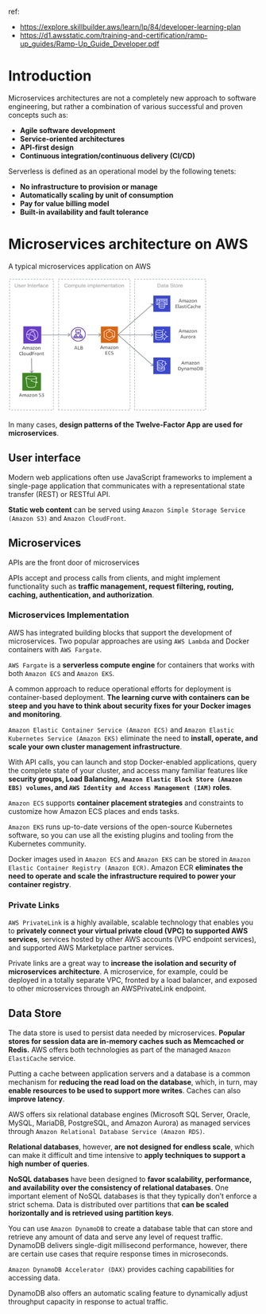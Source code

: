 ref: 
- https://explore.skillbuilder.aws/learn/lp/84/developer-learning-plan
- https://d1.awsstatic.com/training-and-certification/ramp-up_guides/Ramp-Up_Guide_Developer.pdf

# **Introduction**
Microservices architectures are not a completely new approach to software engineering, but rather a combination of various successful and proven concepts such as:
- **Agile software development**
- **Service-oriented architectures**
- **API-first design**
- **Continuous integration/continuous delivery (CI/CD)**

Serverless is defined as an operational model by the following tenets:
- **No infrastructure to provision or manage**
- **Automatically scaling by unit of consumption**
- **Pay for value billing model**
- **Built-in availability and fault tolerance**

# **Microservices architecture on AWS**
A typical microservices application on AWS

<img src="./img/aws1.png" width="400" height="270" alt="road_map" align=center/>

In many cases, **design patterns of the Twelve-Factor App are used for microservices**.

## **User interface**
Modern web applications often use JavaScript frameworks to implement a single-page application that communicates with a representational state transfer (REST) or RESTful API. 

**Static web content** can be served using `Amazon Simple Storage Service (Amazon S3)` and `Amazon CloudFront`.

## **Microservices**
APIs are the front door of microservices

APIs accept and process calls from clients, and might implement functionality such as **traffic management, request filtering, routing, caching, authentication, and authorization**.

### **Microservices Implementation**
AWS has integrated building blocks that support the development of microservices. Two popular approaches are using `AWS Lambda` and Docker containers with `AWS Fargate`.

`AWS Fargate` is a **serverless compute engine** for containers that works with both `Amazon ECS` and `Amazon EKS`.

A common approach to reduce operational efforts for deployment is container-based deployment. **The learning curve with containers can be steep and you have to think about security fixes for your Docker images and monitoring**. 

`Amazon Elastic Container Service (Amazon ECS)` and `Amazon Elastic Kubernetes Service (Amazon EKS)` eliminate the need to **install, operate, and scale your own cluster management infrastructure**.

With API calls, you can launch and stop Docker-enabled applications, query the complete state of your cluster, and access many familiar features like **security groups, Load Balancing, `Amazon Elastic Block Store (Amazon EBS) volumes`, and `AWS Identity and Access Management (IAM)` roles**.

`Amazon ECS` supports **container placement strategies** and constraints to customize how Amazon ECS places and ends tasks.

`Amazon EKS` runs up-to-date versions of the open-source Kubernetes software, so you can use all the existing plugins and tooling from the Kubernetes community.

Docker images used in `Amazon ECS` and `Amazon EKS` can be stored in `Amazon Elastic Container Registry (Amazon ECR)`. Amazon ECR **eliminates the need to operate and scale the infrastructure required to power your container registry**.

### **Private Links**
`AWS PrivateLink` is a highly available, scalable technology that enables you to **privately connect your virtual private cloud (VPC) to supported AWS services**, services hosted by other AWS accounts (VPC endpoint services), and supported AWS Marketplace partner services.

Private links are a great way to **increase the isolation and security of microservices architecture**. A microservice, for example, could be deployed in a totally separate VPC, fronted by a load balancer, and exposed to other microservices through an AWSPrivateLink endpoint. 

## **Data Store**
The data store is used to persist data needed by microservices. **Popular stores for session data are in-memory caches such as Memcached or Redis.** AWS offers both technologies as part of the managed `Amazon ElastiCache` service.

Putting a cache between application servers and a database is a common mechanism for **reducing the read load on the database**, which, in turn, may **enable resources to be used to support more writes**. Caches can also **improve latency**.

AWS offers six relational database engines (Microsoft SQL Server, Oracle, MySQL, MariaDB, PostgreSQL, and Amazon Aurora) as managed services through `Amazon Relational Database Service (Amazon RDS)`.

**Relational databases**, however, **are not designed for endless scale**, which can make it difficult and time intensive to **apply techniques to support a high number of queries**.

**NoSQL databases** have been designed to **favor scalability, performance, and availability over the consistency of relational databases**. One important element of NoSQL databases is that they typically don’t enforce a strict schema. Data is distributed over partitions that **can be scaled horizontally and is retrieved using partition keys**.

You can use `Amazon DynamoDB` to create a database table that can store and retrieve any amount of data and serve any level of request traffic. DynamoDB delivers single-digit millisecond performance, however, there are certain use cases that require response times in microseconds. 

`Amazon DynamoDB Accelerator (DAX)` provides caching capabilities for accessing data.

DynamoDB also offers an automatic scaling feature to dynamically adjust throughput capacity in response to actual traffic.